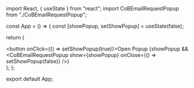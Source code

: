 import React, { useState } from "react";
import CoBEmailRequestPopup from "./CoBEmailRequestPopup";

const App = () => {
  const [showPopup, setShowPopup] = useState(false);

  return (
    <div>
      <button onClick={() => setShowPopup(true)}>Open Popup</button>
      {showPopup && <CoBEmailRequestPopup show={showPopup} onClose={() => setShowPopup(false)} />}
    </div>
  );
};

export default App;
